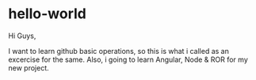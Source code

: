 hello-world
===========

Hi Guys,

I want to learn github basic operations, so this is what i called as an excercise for the same. Also, i going to learn Angular, Node & ROR for my new project.
